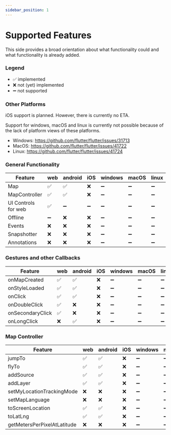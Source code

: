 ```yaml
---
sidebar_position: 1
---
```


# Supported Features

This side provides a broad orientation about what functionality could and what 
functionality is already added.

### Legend

- ✅ implemented
- ❌ not (yet) implemented
- ➖ not supported

### Other Platforms

iOS support is planned. However, there is currently no ETA.

Support for windows, macOS and linux is currently not possible because of the
lack of platform views of these platforms.

- Windows: https://github.com/flutter/flutter/issues/31713
- MacOS: https://github.com/flutter/flutter/issues/41722
- Linux: https://github.com/flutter/flutter/issues/41724

### General Functionality

| Feature             | web | android | iOS | windows | macOS | linux |
|---------------------|-----|---------|-----|---------|-------|-------|
| Map                 | ✅   | ✅       | ❌   | ➖       | ➖     | ➖     |
| MapController       | ✅   | ✅       | ❌   | ➖       | ➖     | ➖     |
| UI Controls for web | ✅   | ➖       | ➖   | ➖       | ➖     | ➖     |
| Offline             | ➖   | ❌       | ❌   | ➖       | ➖     | ➖     |
| Events              | ❌   | ❌       | ❌   | ➖       | ➖     | ➖     |
| Snapshotter         | ❌   | ❌       | ❌   | ➖       | ➖     | ➖     |
| Annotations         | ❌   | ❌       | ❌   | ➖       | ➖     | ➖     |

### Gestures and other Callbacks

| Feature          | web | android | iOS | windows | macOS | linux |
|------------------|-----|---------|-----|---------|-------|-------|
| onMapCreated     | ✅   | ✅       | ❌   | ➖       | ➖     | ➖     |
| onStyleLoaded    | ✅   | ✅       | ❌   | ➖       | ➖     | ➖     |
| onClick          | ✅   | ✅       | ❌   | ➖       | ➖     | ➖     |
| onDoubleClick    | ✅   | ❌       | ❌   | ➖       | ➖     | ➖     |
| onSecondaryClick | ✅   | ❌       | ❌   | ➖       | ➖     | ➖     |
| onLongClick      | ❌   | ✅       | ❌   | ➖       | ➖     | ➖     |

### Map Controller

| Feature                      | web | android | iOS | windows | macOS | linux |
|------------------------------|-----|---------|-----|---------|-------|-------|
| jumpTo                       | ✅   | ✅       | ❌   | ➖       | ➖     | ➖     |
| flyTo                        | ✅   | ✅       | ❌   | ➖       | ➖     | ➖     |
| addSource                    | ✅   | ✅       | ❌   | ➖       | ➖     | ➖     |
| addLayer                     | ✅   | ✅       | ❌   | ➖       | ➖     | ➖     |
| setMyLocationTrackingMode    | ❌   | ❌       | ❌   | ➖       | ➖     | ➖     |
| setMapLanguage               | ❌   | ❌       | ❌   | ➖       | ➖     | ➖     |
| toScreenLocation             | ✅   | ✅       | ❌   | ➖       | ➖     | ➖     |
| toLatLng                     | ✅   | ✅       | ❌   | ➖       | ➖     | ➖     |
| getMetersPerPixelAtLatitude  | ❌   | ❌       | ❌   | ➖       | ➖     | ➖     |